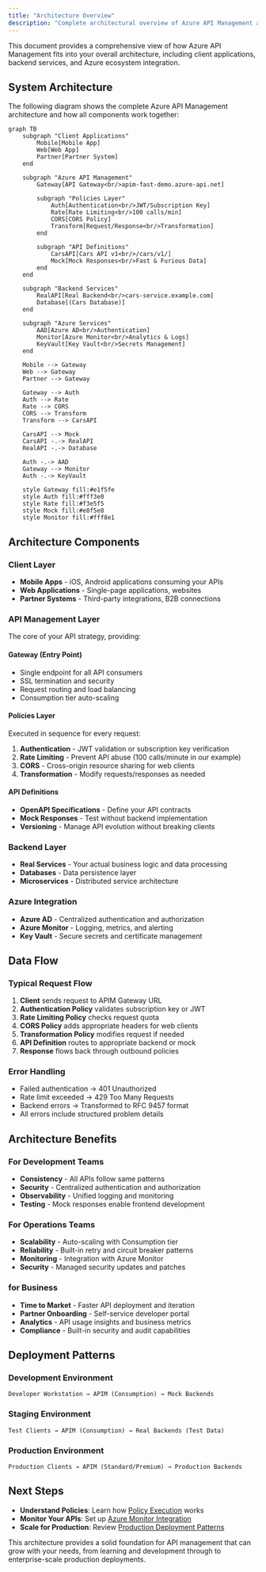 ```yaml
---
title: "Architecture Overview"
description: "Complete architectural overview of Azure API Management and how it integrates with Azure services and your applications."
---
```


This document provides a comprehensive view of how Azure API Management fits into your overall architecture, including client applications, backend services, and Azure ecosystem integration.

## System Architecture

The following diagram shows the complete Azure API Management architecture and how all components work together:

```mermaid
graph TB
    subgraph "Client Applications"
        Mobile[Mobile App]
        Web[Web App] 
        Partner[Partner System]
    end
    
    subgraph "Azure API Management"
        Gateway[API Gateway<br/>apim-fast-demo.azure-api.net]
        
        subgraph "Policies Layer"
            Auth[Authentication<br/>JWT/Subscription Key]
            Rate[Rate Limiting<br/>100 calls/min]
            CORS[CORS Policy]
            Transform[Request/Response<br/>Transformation]
        end
        
        subgraph "API Definitions"
            CarsAPI[Cars API v1<br/>/cars/v1/]
            Mock[Mock Responses<br/>Fast & Furious Data]
        end
    end
    
    subgraph "Backend Services"
        RealAPI[Real Backend<br/>cars-service.example.com]
        Database[(Cars Database)]
    end
    
    subgraph "Azure Services"
        AAD[Azure AD<br/>Authentication]
        Monitor[Azure Monitor<br/>Analytics & Logs]
        KeyVault[Key Vault<br/>Secrets Management]
    end
    
    Mobile --> Gateway
    Web --> Gateway
    Partner --> Gateway
    
    Gateway --> Auth
    Auth --> Rate
    Rate --> CORS
    CORS --> Transform
    Transform --> CarsAPI
    
    CarsAPI --> Mock
    CarsAPI -.-> RealAPI
    RealAPI -.-> Database
    
    Auth -.-> AAD
    Gateway --> Monitor
    Auth -.-> KeyVault
    
    style Gateway fill:#e1f5fe
    style Auth fill:#fff3e0
    style Rate fill:#f3e5f5
    style Mock fill:#e8f5e8
    style Monitor fill:#fff8e1
```

## Architecture Components

### Client Layer
- **Mobile Apps** - iOS, Android applications consuming your APIs
- **Web Applications** - Single-page applications, websites
- **Partner Systems** - Third-party integrations, B2B connections

### API Management Layer
The core of your API strategy, providing:

#### Gateway (Entry Point)
- Single endpoint for all API consumers
- SSL termination and security
- Request routing and load balancing
- Consumption tier auto-scaling

#### Policies Layer
Executed in sequence for every request:
1. **Authentication** - JWT validation or subscription key verification
2. **Rate Limiting** - Prevent API abuse (100 calls/minute in our example)
3. **CORS** - Cross-origin resource sharing for web clients
4. **Transformation** - Modify requests/responses as needed

#### API Definitions
- **OpenAPI Specifications** - Define your API contracts
- **Mock Responses** - Test without backend implementation
- **Versioning** - Manage API evolution without breaking clients

### Backend Layer
- **Real Services** - Your actual business logic and data processing
- **Databases** - Data persistence layer
- **Microservices** - Distributed service architecture

### Azure Integration
- **Azure AD** - Centralized authentication and authorization
- **Azure Monitor** - Logging, metrics, and alerting
- **Key Vault** - Secure secrets and certificate management

## Data Flow

### Typical Request Flow
1. **Client** sends request to APIM Gateway URL
2. **Authentication Policy** validates subscription key or JWT
3. **Rate Limiting Policy** checks request quota
4. **CORS Policy** adds appropriate headers for web clients
5. **Transformation Policy** modifies request if needed
6. **API Definition** routes to appropriate backend or mock
7. **Response** flows back through outbound policies

### Error Handling
- Failed authentication → 401 Unauthorized
- Rate limit exceeded → 429 Too Many Requests
- Backend errors → Transformed to RFC 9457 format
- All errors include structured problem details

## Architecture Benefits

### For Development Teams
- **Consistency** - All APIs follow same patterns
- **Security** - Centralized authentication and authorization
- **Observability** - Unified logging and monitoring
- **Testing** - Mock responses enable frontend development

### For Operations Teams
- **Scalability** - Auto-scaling with Consumption tier
- **Reliability** - Built-in retry and circuit breaker patterns
- **Monitoring** - Integration with Azure Monitor
- **Security** - Managed security updates and patches

### for Business
- **Time to Market** - Faster API deployment and iteration
- **Partner Onboarding** - Self-service developer portal
- **Analytics** - API usage insights and business metrics
- **Compliance** - Built-in security and audit capabilities

## Deployment Patterns

### Development Environment
```
Developer Workstation → APIM (Consumption) → Mock Backends
```

### Staging Environment
```
Test Clients → APIM (Consumption) → Real Backends (Test Data)
```

### Production Environment
```
Production Clients → APIM (Standard/Premium) → Production Backends
```

## Next Steps

- **Understand Policies**: Learn how [Policy Execution](policy-execution.md) works
- **Monitor Your APIs**: Set up [Azure Monitor Integration](../how-to/monitoring.md)
- **Scale for Production**: Review [Production Deployment Patterns](../how-to/production-deployment.md)

This architecture provides a solid foundation for API management that can grow with your needs, from learning and development through to enterprise-scale production deployments.